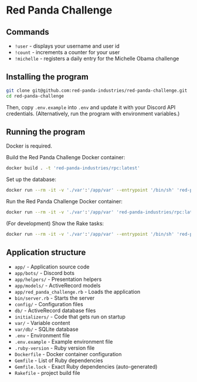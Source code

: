 # Red Panda Challenge

## Commands

- `!user` - displays your username and user id
- `!count` - increments a counter for your user
- `!michelle` - registers a daily entry for the Michelle Obama challenge

## Installing the program

```bash
git clone git@github.com:red-panda-industries/red-panda-challenge.git
cd red-panda-challenge
```

Then, copy `.env.example` into `.env` and update it with your Discord API credentials.
(Alternatively, run the program with environment variables.)

## Running the program

Docker is required.

Build the Red Panda Challenge Docker container:
```bash
docker build . -t 'red-panda-industries/rpc:latest'
```

Set up the database:
```bash
docker run --rm -it -v './var':'/app/var' --entrypoint '/bin/sh' 'red-panda-industries/rpc:latest' -c 'rake db:setup'
```

Run the Red Panda Challenge Docker container:
```bash
docker run --rm -it -v './var':'/app/var' 'red-panda-industries/rpc:latest'
```

(For development) Show the Rake tasks:
```bash
docker run --rm -it -v './var':'/app/var' --entrypoint '/bin/sh' 'red-panda-industries/rpc:latest' -c 'rake --tasks'
```

## Application structure

- `app/` - Application source code
- `app/bots/` - Discord bots
- `app/helpers/` - Presentation helpers
- `app/models/` - ActiveRecord models
- `app/red_panda_challenge.rb` - Loads the application
- `bin/server.rb` - Starts the server
- `config/` - Configuration files
- `db/` - ActiveRecord database files
- `initializers/` - Code that gets run on startup
- `var/` - Variable content
- `var/db/` - SQLite database
- `.env` - Environment file
- `.env.example` - Example environment file
- `.ruby-version` - Ruby version file
- `Dockerfile` - Docker container configuration
- `Gemfile` - List of Ruby dependencies
- `Gemfile.lock` - Exact Ruby dependencies (auto-generated)
- `Rakefile` - project build file
